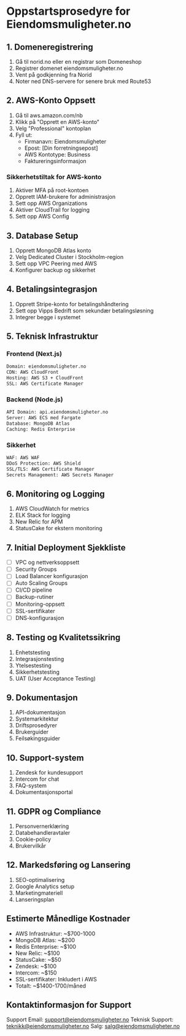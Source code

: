 # Oppstartsprosedyre for Eiendomsmuligheter.no

## 1. Domeneregistrering
1. Gå til norid.no eller en registrar som Domeneshop
2. Registrer domenet eiendomsmuligheter.no
3. Vent på godkjenning fra Norid
4. Noter ned DNS-servere for senere bruk med Route53

## 2. AWS-Konto Oppsett
1. Gå til aws.amazon.com/nb
2. Klikk på "Opprett en AWS-konto"
3. Velg "Professional" kontoplan
4. Fyll ut:
   - Firmanavn: Eiendomsmuligheter
   - Epost: [Din forretningsepost]
   - AWS Kontotype: Business
   - Faktureringsinformasjon

### Sikkerhetstiltak for AWS-konto
1. Aktiver MFA på root-kontoen
2. Opprett IAM-brukere for administrasjon
3. Sett opp AWS Organizations
4. Aktiver CloudTrail for logging
5. Sett opp AWS Config

## 3. Database Setup
1. Opprett MongoDB Atlas konto
2. Velg Dedicated Cluster i Stockholm-region
3. Sett opp VPC Peering med AWS
4. Konfigurer backup og sikkerhet

## 4. Betalingsintegrasjon
1. Opprett Stripe-konto for betalingshåndtering
2. Sett opp Vipps Bedrift som sekundær betalingsløsning
3. Integrer begge i systemet

## 5. Teknisk Infrastruktur

### Frontend (Next.js)
```bash
Domain: eiendomsmuligheter.no
CDN: AWS CloudFront
Hosting: AWS S3 + CloudFront
SSL: AWS Certificate Manager
```

### Backend (Node.js)
```bash
API Domain: api.eiendomsmuligheter.no
Server: AWS ECS med Fargate
Database: MongoDB Atlas
Caching: Redis Enterprise
```

### Sikkerhet
```bash
WAF: AWS WAF
DDoS Protection: AWS Shield
SSL/TLS: AWS Certificate Manager
Secrets Management: AWS Secrets Manager
```

## 6. Monitoring og Logging
1. AWS CloudWatch for metrics
2. ELK Stack for logging
3. New Relic for APM
4. StatusCake for ekstern monitoring

## 7. Initial Deployment Sjekkliste
- [ ] VPC og nettverksoppsett
- [ ] Security Groups
- [ ] Load Balancer konfigurasjon
- [ ] Auto Scaling Groups
- [ ] CI/CD pipeline
- [ ] Backup-rutiner
- [ ] Monitoring-oppsett
- [ ] SSL-sertifikater
- [ ] DNS-konfigurasjon

## 8. Testing og Kvalitetssikring
1. Enhetstesting
2. Integrasjonstesting
3. Ytelsestesting
4. Sikkerhetstesting
5. UAT (User Acceptance Testing)

## 9. Dokumentasjon
1. API-dokumentasjon
2. Systemarkitektur
3. Driftsprosedyrer
4. Brukerguider
5. Feilsøkingsguider

## 10. Support-system
1. Zendesk for kundesupport
2. Intercom for chat
3. FAQ-system
4. Dokumentasjonsportal

## 11. GDPR og Compliance
1. Personvernerklæring
2. Databehandleravtaler
3. Cookie-policy
4. Brukervilkår

## 12. Markedsføring og Lansering
1. SEO-optimalisering
2. Google Analytics setup
3. Marketingmateriell
4. Lanseringsplan

## Estimerte Månedlige Kostnader
- AWS Infrastruktur: ~$700-1000
- MongoDB Atlas: ~$200
- Redis Enterprise: ~$100
- New Relic: ~$100
- StatusCake: ~$50
- Zendesk: ~$100
- Intercom: ~$150
- SSL-sertifikater: Inkludert i AWS
- Totalt: ~$1400-1700/måned

## Kontaktinformasjon for Support
Support Email: support@eiendomsmuligheter.no
Teknisk Support: teknikk@eiendomsmuligheter.no
Salg: salg@eiendomsmuligheter.no